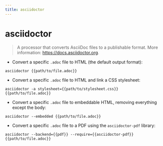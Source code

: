 ```yaml
---
title: asciidoctor
---
```

# asciidoctor

> A processor that converts AsciiDoc files to a publishable format.
> More information: <https://docs.asciidoctor.org>.

- Convert a specific `.adoc` file to HTML (the default output format):

`asciidoctor {{path/to/file.adoc}}`

- Convert a specific `.adoc` file to HTML and link a CSS stylesheet:

`asciidoctor -a stylesheet={{path/to/stylesheet.css}} {{path/to/file.adoc}}`

- Convert a specific `.adoc` file to embeddable HTML, removing everything except the body:

`asciidoctor --embedded {{path/to/file.adoc}}`

- Convert a specific `.adoc` file to a PDF using the `asciidoctor-pdf` library:

`asciidoctor --backend={{pdf}} --require={{asciidoctor-pdf}} {{path/to/file.adoc}}`
